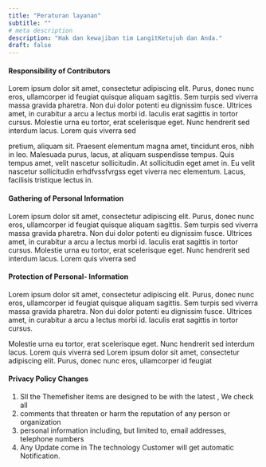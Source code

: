```yaml
---
title: "Peraturan layanan"
subtitle: ""
# meta description
description: "Hak dan kewajiban tim LangitKetujuh dan Anda."
draft: false
---
```


#### Responsibility of Contributors

Lorem ipsum dolor sit amet, consectetur adipiscing elit. Purus, donec nunc eros, ullamcorper id feugiat quisque aliquam sagittis. Sem turpis sed viverra massa gravida pharetra. Non dui dolor potenti eu dignissim fusce. Ultrices amet, in curabitur a arcu a lectus morbi id. Iaculis erat sagittis in tortor cursus. Molestie urna eu tortor, erat scelerisque eget. Nunc hendrerit sed interdum lacus. Lorem quis viverra sed 

pretium, aliquam sit. Praesent elementum magna amet, tincidunt eros, nibh in leo. Malesuada purus, lacus, at aliquam suspendisse tempus. Quis tempus amet, velit nascetur sollicitudin. At sollicitudin eget amet in. Eu velit nascetur sollicitudin erhdfvssfvrgss eget viverra nec elementum. Lacus, facilisis tristique lectus in.

#### Gathering of Personal Information

Lorem ipsum dolor sit amet, consectetur adipiscing elit. Purus, donec nunc eros, ullamcorper id feugiat quisque aliquam sagittis. Sem turpis sed viverra massa gravida pharetra. Non dui dolor potenti eu dignissim fusce. Ultrices amet, in curabitur a arcu a lectus morbi id. Iaculis erat sagittis in tortor cursus. Molestie urna eu tortor, erat scelerisque eget. Nunc hendrerit sed interdum lacus. Lorem quis viverra sed

#### Protection of  Personal- Information

Lorem ipsum dolor sit amet, consectetur adipiscing elit. Purus, donec nunc eros, ullamcorper id feugiat quisque aliquam sagittis. Sem turpis sed viverra massa gravida pharetra. Non dui dolor potenti eu dignissim fusce. Ultrices amet, in curabitur a arcu a lectus morbi id. Iaculis erat sagittis in tortor cursus. 

Molestie urna eu tortor, erat scelerisque eget. Nunc hendrerit sed interdum lacus. Lorem quis viverra sed
Lorem ipsum dolor sit amet, consectetur adipiscing elit. Purus, donec nunc eros, ullamcorper id feugiat 

#### Privacy Policy Changes

1. Sll the Themefisher items are designed to be with the latest , We check all
2. comments that threaten or harm the reputation of any person or organization
3. personal information including, but  limited to, email addresses, telephone numbers
4. Any Update come in The technology  Customer will get automatic  Notification.
